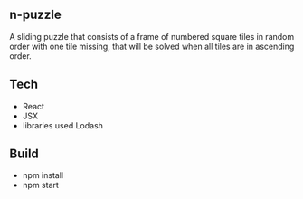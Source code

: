 ## n-puzzle
A sliding puzzle that consists of a frame of numbered square tiles in random order with one tile missing, that will be solved when all tiles are in ascending order.

## Tech
* React 
* JSX
* libraries used Lodash

## Build
* npm install 
* npm start

